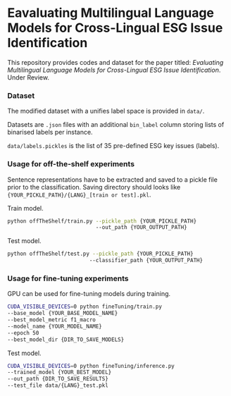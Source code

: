 # Eavaluating Multilingual Language Models for Cross-Lingual ESG Issue Identification

<!-- Wing Yan Li, Emmanuele Chersoni, Cindy Sing Bik Ngai. 2024 *Evaluating Multilingual Language Models for Cross-Lingual ESG Issue Identification.* Under Review. -->

This repository provides codes and dataset for the paper titled: *Evaluating Multilingual Language Models for Cross-Lingual ESG Issue Identification*. Under Review.


### Dataset
The modified dataset with a unifies label space is provided in `data/`.

Datasets are `.json` files with an additional `bin_label` column storing lists of binarised labels per instance.

`data/labels.pickles` is the list of 35 pre-defined ESG key issues (labels).


### Usage for off-the-shelf experiments
Sentence representations have to be extracted and saved to a pickle file prior to the classification.
Saving directory should looks like `{YOUR_PICKLE_PATH}/{LANG}_[train or test].pkl`.

Train model.
```sh
python offTheShelf/train.py --pickle_path {YOUR_PICKLE_PATH}
                            --out_path {YOUR_OUTPUT_PATH}
```

Test model.
```sh
python offTheShelf/test.py --pickle_path {YOUR_PICKLE_PATH}
                          --classifier_path {YOUR_OUTPUT_PATH}
```

### Usage for fine-tuning experiments
GPU can be used for fine-tuning models during training.

```sh
CUDA_VISIBLE_DEVICES=0 python fineTuning/train.py
--base_model {YOUR_BASE_MODEL_NAME}
--best_model_metric f1_macro
--model_name {YOUR_MODEL_NAME}
--epoch 50
--best_model_dir {DIR_TO_SAVE_MODELS}
```

Test model.
```sh
CUDA_VISIBLE_DEVICES=0 python fineTuning/inference.py
--trained_model {YOUR_BEST_MODEL}
--out_path {DIR_TO_SAVE_RESULTS}
--test_file data/{LANG}_test.pkl
```
